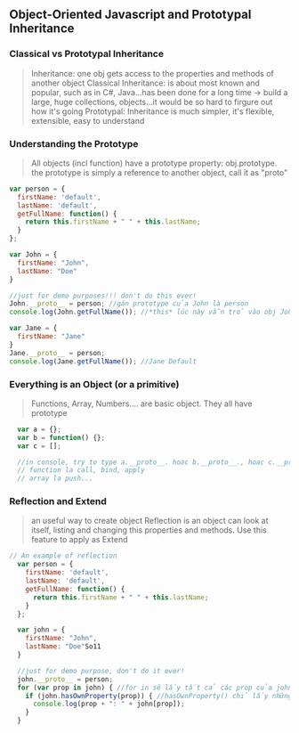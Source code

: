 ## Object-Oriented Javascript and Prototypal Inheritance

### Classical vs Prototypal Inheritance
  > Inheritance: one obj gets access to the properties and methods of another object
  > Classical Inheritance: is about most known and popular, such as in C#, Java...has been done for a long time -> build a large, huge collections, objects...it would be so hard to firgure out how it's going
  > Prototypal: Inheritance is much simpler, it's flexible, extensible, easy to understand

### Understanding the Prototype
  > All objects (incl function) have a prototype property: obj.prototype. the prototype is simply a reference to another object, call it as "proto"

  ```javascript
  var person = {
    firstName: 'default',
    lastName: 'default',
    getFullName: function() {
      return this.firstName + " " + this.lastName;
    }
  };

  var John = {
    firstName: "John",
    lastName: "Doe"
  }

  //just for demo purposes!!! don't do this ever!
  John.__proto__ = person; //gán prototype của John là person
  console.log(John.getFullName()); //*this* lúc này vẫn trỏ vào obj John. return -> John Doe

  var Jane = {
    firstName: "Jane"
  }
  Jane.__proto__ = person;
  console.log(Jane.getFullName()); //Jane Default

  ```

### Everything is an Object (or a primitive)
> Functions, Array, Numbers.... are basic object. They all have prototype

```javascript
  var a = {};
  var b = function() {};
  var c = [];

  //in console, try to type a.__proto__. hoac b.__proto__., hoac c.__proto__. to see some default function of this object
  // function la call, bind, apply
  // array la push...
```

### Reflection and Extend
> an useful way to create object
> Reflection is an object can look at itself, listing and changing this properties and methods. Use this feature to apply as Extend

```javascript
// An example of reflection
  var person = {
    firstName: 'default',
    lastName: 'default',
    getFullName: function() {
      return this.firstName + " " + this.lastName;
    }
  };

  var john = {
    firstName: "John",
    lastName: "Doe"So11
  }

  //just for demo purpose, don't do it ever!
  john.__proto__ = person;
  for (var prop in john) { //for in sẽ lấy tất cả các prop của john, bao gồm cả từ john prototype
    if (john.hasOwnProperty(prop)) { //hasOwnProperty() chỉ lấy những prop của john, không bao gồm của john prototype
      console.log(prop + ": " + john[prop]);
    }
  }


```
